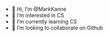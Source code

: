 - 👋 Hi, I’m @MarkKanne
- 👀 I’m interested in CS
- 🌱 I’m currently learning CS
- 💞️ I’m looking to collaborate on Github

<!---
MarkKanne/MarkKanne is a ✨ special ✨ repository because its `README.md` (this file) appears on your GitHub profile.
You can click the Preview link to take a look at your changes.
--->
